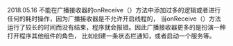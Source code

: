 2018.05.16
不能在广播接收器的onReceive（）方法中添加过多的逻辑或者进行任何的耗时操作，因为广播接收器是不允许开启线程的，
当onReceive（）方法运行了较长的时间而没有结束，程序就会报错。因此广播接收器更多的是扮演一种打开程序其他组件的角色，
比如创建一条状态栏通知，或者启动一个服务等。
